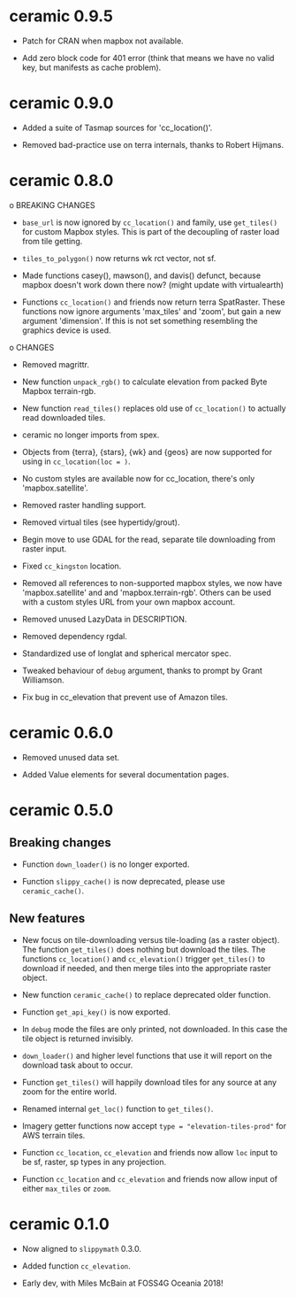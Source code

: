 # ceramic 0.9.5

* Patch for CRAN when mapbox not available. 

* Add zero block code for 401 error (think that means we have no valid key, but manifests as cache problem). 

# ceramic 0.9.0

* Added a suite of Tasmap sources for 'cc_location()'. 

* Removed bad-practice use on terra internals, thanks to Robert Hijmans. 

# ceramic 0.8.0


o BREAKING CHANGES

* `base_url` is now ignored by `cc_location()` and family, use `get_tiles()` for custom Mapbox styles. This is part of the decoupling of raster load from tile getting. 

* `tiles_to_polygon()` now returns wk rct vector, not sf. 

* Made functions casey(), mawson(), and davis() defunct, because mapbox doesn't work down there now?  (might update with virtualearth) 

* Functions `cc_location()` and friends now return terra SpatRaster. These functions now ignore arguments 'max_tiles' and 'zoom', but gain  a new argument 'dimension'. If this is not set something resembling the graphics device is used. 

o CHANGES

* Removed magrittr. 

* New function `unpack_rgb()` to calculate elevation from packed Byte Mapbox terrain-rgb. 

* New function `read_tiles()` replaces old use of `cc_location()` to actually read downloaded tiles. 

* ceramic no longer imports from  spex. 

* Objects from {terra}, {stars}, {wk} and {geos} are now supported for using in `cc_location(loc = )`. 

* No custom styles are available now for cc_location, there's only 'mapbox.satellite'. 

* Removed raster handling support. 

* Removed virtual tiles (see hypertidy/grout). 

* Begin move to use GDAL for the read, separate tile downloading from raster input. 

* Fixed `cc_kingston` location. 

* Removed all references to non-supported mapbox styles, we now have 'mapbox.satellite' and and 'mapbox.terrain-rgb'. Others can be used with a custom styles URL from your own mapbox account. 

* Removed unused LazyData in DESCRIPTION. 

* Removed dependency rgdal. 

* Standardized use of longlat and spherical mercator spec. 

* Tweaked behaviour of `debug` argument, thanks to prompt by Grant Williamson. 

* Fix bug in cc_elevation that prevent use of Amazon tiles. 


# ceramic 0.6.0

* Removed unused data set. 

* Added Value elements for several documentation pages. 

# ceramic 0.5.0

## Breaking changes

* Function `down_loader()` is no longer exported. 

* Function `slippy_cache()` is now deprecated, please use `ceramic_cache()`. 


## New features

* New focus on tile-downloading versus tile-loading (as a raster object). The function 
 `get_tiles()` does nothing but download the tiles. The functions `cc_location()` and
 `cc_elevation()` trigger `get_tiles()` to download if needed, and then merge tiles into the 
 appropriate raster object. 

* New function `ceramic_cache()` to replace deprecated older function. 

* Function `get_api_key()` is now exported. 

* In `debug` mode the files are only printed, not downloaded. In this case the tile object is returned invisibly. 

* `down_loader()` and higher level functions that use it will report on the download task about to occur. 

* Function `get_tiles()` will happily download tiles for any source at any zoom for the entire world. 

* Renamed internal `get_loc()` function to `get_tiles()`. 

* Imagery getter functions now accept `type = "elevation-tiles-prod"` for AWS terrain tiles. 

* Function `cc_location`, `cc_elevation` and friends now allow `loc` input to be sf, raster, sp types in any projection. 

* Function `cc_location` and `cc_elevation` and friends now allow input of either `max_tiles` or `zoom`. 

# ceramic 0.1.0

* Now aligned to `slippymath` 0.3.0. 

* Added function `cc_elevation`. 

* Early dev, with Miles McBain at FOSS4G Oceania 2018!  
